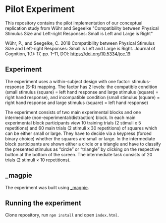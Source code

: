 # Pilot Experiment

This repository contains the pilot implementation of our conceptual replication study from Wühr and Segeelke "Compatibility between Physical Stimulus Size and Left-right Responses: Small is Left and Large is Right"

Wühr, P., and Seegelke, C. 2018 Compatibility between Physical Stimulus Size and Left-right Responses: Small is Left and Large is Right. Journal of Cognition, 1(1): 17, pp. 1–11, DOI: https://doi.org/10.5334/joc.19

## Experiment

The experiment uses a within-subject design with one factor: stimulus-response (S-R) mapping. The factor has 2 levels: the compatible condition (small stimulus (square) = left hand response and large stimulus (square) = right hand response), and incompatible condition (small stimulus (square) = right hand response and large stimulus (square) = left hand response)

The experiment consists of two main experimental blocks and one intermediate (non-experimental/distraction) block. In each main experimental block participants view 10 training trials (2 stimuli x 5 repetitions) and 60 main trials (2 stimuli x 30 repetitions) of squares which can be either small or large. They have to decide via a keypress (forced binary choice) whether the squares are small or large.
In the intermediate block participants are shown either a circle or a triangle and have to classify the presented stimulus as “circle” or “triangle” by clicking on the respective button at the bottom of the screen. The intermediate task consists of 20 trials (2 stimuli × 10 repetitions).

## \_magpie

The experiment was built using [\_magpie](https://magpie-ea.github.io/magpie-site/index.html).

## Running the experiment

Clone repository, run `npm install` and open `index.html`.
